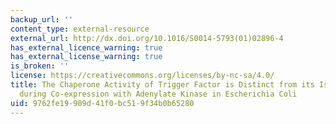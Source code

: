 ```yaml
---
backup_url: ''
content_type: external-resource
external_url: http://dx.doi.org/10.1016/S0014-5793(01)02896-4
has_external_licence_warning: true
has_external_license_warning: true
is_broken: ''
license: https://creativecommons.org/licenses/by-nc-sa/4.0/
title: The Chaperone Activity of Trigger Factor is Distinct from its Isomerase Activity
  during Co-expression with Adenylate Kinase in Escherichia Coli
uid: 9762fe19-909d-41f0-bc51-9f34b0b65280
---
```

